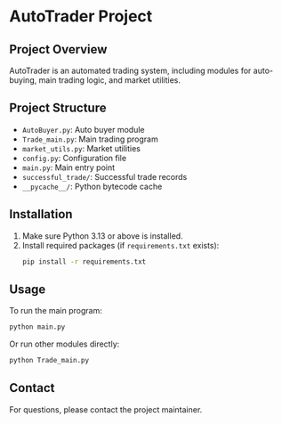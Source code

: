 # AutoTrader Project

## Project Overview
AutoTrader is an automated trading system, including modules for auto-buying, main trading logic, and market utilities.

## Project Structure
- `AutoBuyer.py`: Auto buyer module
- `Trade_main.py`: Main trading program
- `market_utils.py`: Market utilities
- `config.py`: Configuration file
- `main.py`: Main entry point
- `successful_trade/`: Successful trade records
- `__pycache__/`: Python bytecode cache

## Installation
1. Make sure Python 3.13 or above is installed.
2. Install required packages (if `requirements.txt` exists):
   ```bash
   pip install -r requirements.txt
   ```

## Usage
To run the main program:
```bash
python main.py
```
Or run other modules directly:
```bash
python Trade_main.py
```

## Contact
For questions, please contact the project maintainer.
